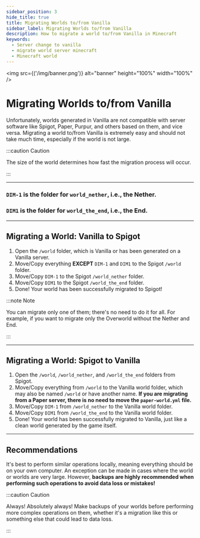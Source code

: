 ```yaml
---
sidebar_position: 3
hide_title: true
title: Migrating Worlds to/from Vanilla
sidebar_label: Migrating Worlds to/from Vanilla
description: How to migrate a world to/from Vanilla in Minecraft
keywords:
  - Server change to vanilla
  - migrate world server minecraft
  - Minecraft world
---
```


<img src={('/img/banner.png')} alt="banner" height="100%" width="100%" />

<div class="text--center">
<h1>Migrating Worlds to/from Vanilla</h1>
</div>

Unfortunately, worlds generated in Vanilla are not compatible with server software like Spigot, Paper, Purpur, and others based on them, and vice versa. Migrating a world to/from Vanilla is extremely easy and should not take much time, especially if the world is not large.

:::caution Caution

The size of the world determines how fast the migration process will occur.

:::

---

### ``DIM-1`` is the folder for `world_nether`, i.e., the Nether.
### ``DIM1`` is the folder for `world_the_end`, i.e., the End.

---

## Migrating a World: Vanilla to Spigot

1. Open the `/world` folder, which is Vanilla or has been generated on a Vanilla server.
2. Move/Copy everything **EXCEPT** `DIM-1` and `DIM1` to the Spigot `/world` folder.
3. Move/Copy `DIM-1` to the Spigot `/world_nether` folder.
4. Move/Copy `DIM1` to the Spigot `/world_the_end` folder.
5. Done! Your world has been successfully migrated to Spigot!

:::note Note

You can migrate only one of them; there's no need to do it for all. For example, if you want to migrate only the Overworld without the Nether and End.

:::

---

## Migrating a World: Spigot to Vanilla

1. Open the `/world`, `/world_nether`, and `/world_the_end` folders from Spigot.
2. Move/Copy everything from `/world` to the Vanilla world folder, which may also be named `/world` or have another name. **If you are migrating from a Paper server, there is no need to move the `paper-world.yml` file.**
3. Move/Copy `DIM-1` from `/world_nether` to the Vanilla world folder.
4. Move/Copy `DIM1` from `/world_the_end` to the Vanilla world folder.
5. Done! Your world has been successfully migrated to Vanilla, just like a clean world generated by the game itself.

---

## Recommendations

It's best to perform similar operations locally, meaning everything should be on your own computer. An exception can be made in cases where the world or worlds are very large. However, **backups are highly recommended when performing such operations to avoid data loss or mistakes!**

:::caution Caution

Always! Absolutely always! Make backups of your worlds before performing more complex operations on them, whether it's a migration like this or something else that could lead to data loss.

:::